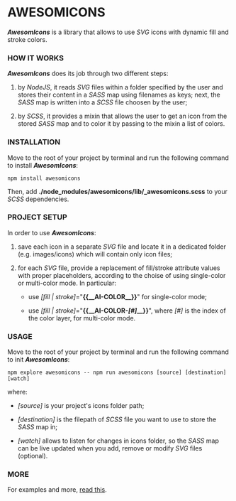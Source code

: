 # AWESOMICONS
__*AwesomIcons*__ is a library that allows to use *SVG* icons with dynamic fill and stroke colors.


### HOW IT WORKS

__*AwesomIcons*__ does its job through two different steps:

1. by *NodeJS*, it reads *SVG* files within a folder specified by the user and stores their content in a *SASS* map using filenames as keys; next, the *SASS* map is written into a *SCSS* file choosen by the user;

2. by *SCSS*, it provides a mixin that allows the user to get an icon from the stored *SASS* map and to color it by passing to the mixin a list of colors.


### INSTALLATION
Move to the root of your project by terminal and run the following command to install __*AwesomIcons*__:

    npm install awesomicons

Then, add __./node_modules/awesomicons/lib/\_awesomicons.scss__ to your *SCSS* dependencies.


### PROJECT SETUP
In order to use __*AwesomIcons*__:

1. save each icon in a separate *SVG* file and locate it in a dedicated folder (e.g. images/icons) which will contain only icon files;

2. for each *SVG* file, provide a replacement of fill/stroke attribute values with proper placeholders, according to the choise of using single-color or multi-color mode. In particular:

    - use *[fill | stroke]*="__{{\_\_AI-COLOR\_\_}}__" for single-color mode;

    - use *[fill | stroke]*="__{{\_\_AI-COLOR-*[#]*\_\_}}__", where *[#]* is the index of the color layer, for multi-color mode.


### USAGE
Move to the root of your project by terminal and run the following command to init __*AwesomIcons*__:

    npm explore awesomicons -- npm run awesomicons [source] [destination] [watch]

where:

- *[source]* is your project's icons folder path;

- *[destination]* is the filepath of *SCSS* file you want to use to store the *SASS* map in;

- *[watch]* allows to listen for changes in icons folder, so the *SASS* map can be live updated when you add, remove or modify *SVG* files (optional).


### MORE
For examples and more, [read this](EXAMPLE.md).